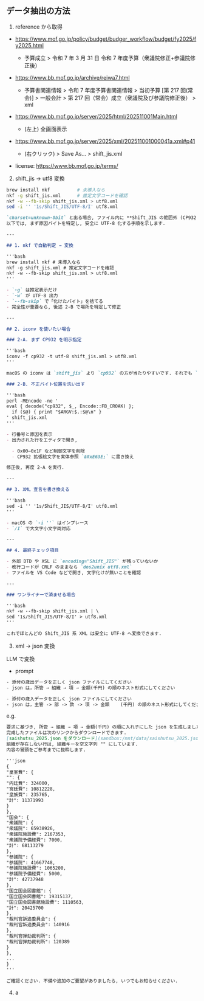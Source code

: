 ## データ抽出の方法

1. reference から取得

- https://www.mof.go.jp/policy/budget/budger_workflow/budget/fy2025/fy2025.html
  - 予算成立 > 令和 7 年 3 月 31 日 令和 7 年度予算（衆議院修正+参議院修正後）
- https://www.bb.mof.go.jp/archive/reiwa7.html

  - 予算書関連情報 > 令和 7 年度予算書関連情報 > 当初予算 [第 217 回(常会)] > 一般会計 > 第 217 回（常会）成立（衆議院及び参議院修正後） > xml

- https://www.bb.mof.go.jp/server/2025/html/202511001Main.html

  - (左上) 全画面表示

- https://www.bb.mof.go.jp/server/2025/xml/202511001000041a.xml#p41

  - (右クリック) > Save As... > shift_jis.xml

- license: https://www.bb.mof.go.jp/terms/

2. shift_jis -> utf8 変換

```bash
brew install nkf          # 未導入なら
nkf -g shift_jis.xml      # 推定文字コードを確認
nkf -w --fb-skip shift_jis.xml > utf8.xml
sed -i '' '1s/Shift_JIS/UTF-8/I' utf8.xml
```

```md
`charset=unknown-8bit` と出る場合, ファイル内に **Shift_JIS の範囲外 (CP932 専用絵文字や制御コードなど)** が混じっている可能性が高いです.
以下では, まず原因バイトを特定し, 安全に UTF-8 化する手順を示します.

---

## 1. nkf で自動判定 → 変換

'''bash
brew install nkf # 未導入なら
nkf -g shift_jis.xml # 推定文字コードを確認
nkf -w --fb-skip shift_jis.xml > utf8.xml
'''

- `-g` は推定表示だけ
- `-w` が UTF-8 出力
- `--fb-skip` で「化けたバイト」を捨てる
- 完全性が重要なら, 後述 2-B で場所を特定して修正

---

## 2. iconv を使いたい場合

### 2-A. まず CP932 を明示指定

'''bash
iconv -f cp932 -t utf-8 shift_jis.xml > utf8.xml
'''

macOS の iconv は `shift_jis` より `cp932` の方が当たりやすいです. それでも `Illegal byte sequence` なら 2-B へ.

### 2-B. 不正バイト位置を洗い出す

'''bash
perl -MEncode -ne '
eval { decode("cp932", $_, Encode::FB_CROAK) };
  if ($@) { print "$ARGV:$.:$@\n" }
' shift_jis.xml
'''

- 行番号と原因を表示
- 出力された行をエディタで開き,

  - 0x00–0x1F など制御文字を削除
  - CP932 拡張絵文字を実体参照 `&#xE63E;` に書き換え

修正後, 再度 2-A を実行.

---

## 3. XML 宣言を書き換える

'''bash
sed -i '' '1s/Shift_JIS/UTF-8/I' utf8.xml
'''

- macOS の `-i ''` はインプレース
- `/I` で大文字小文字両対応

---

## 4. 最終チェック項目

- 外部 DTD や XSL に `encoding="Shift_JIS"` が残っていないか
- 改行コードが CRLF のままなら `dos2unix utf8.xml`
- ファイルを VS Code などで開き, 文字化けが無いことを確認

---

### ワンライナーで済ませる場合

'''bash
nkf -w --fb-skip shift_jis.xml | \
sed '1s/Shift_JIS/UTF-8/I' > utf8.xml
'''

これでほとんどの Shift_JIS 系 XML は安全に UTF-8 へ変換できます.
```

3. xml -> json 変換

LLM で変換

- prompt

```txt
- 添付の歳出データを正しく json ファイルにしてください
- json は，所管 → 組織 → 項 → 金額(千円) の順のネスト形式にしてください
```

```txt
- 添付の歳入データを正しく json ファイルにしてください
- json は，主管	-> 部 -> 款 -> 項 -> 金額	(千円) の順のネスト形式にしてください
```
e.g.
```md
要求に基づき, 所管 → 組織 → 項 → 金額(千円) の順に入れ子にした json を生成しました.
完成したファイルは次のリンクからダウンロードできます.
[saishutsu_2025.json をダウンロード](sandbox:/mnt/data/saishutsu_2025.json)
組織が存在しない行は, 組織キーを空文字列 "" にしています.
内容の冒頭をご参考までに抜粋します.

'''json
{
"皇室費": {
"": {
"内廷費": 324000,
"宮廷費": 10812228,
"皇族費": 235765,
"計": 11371993
}
},
"国会": {
"衆議院": {
"衆議院": 65938926,
"衆議院施設費": 2167353,
"衆議院予備経費": 7000,
"計": 68113279
},
"参議院": {
"参議院": 41667748,
"参議院施設費": 1065200,
"参議院予備経費": 5000,
"計": 42737948
},
"国立国会図書館": {
"国立国会図書館": 19315137,
"国立国会図書館施設費": 1110563,
"計": 20425700
},
"裁判官訴追委員会": {
"裁判官訴追委員会": 140916
},
"裁判官弾劾裁判所": {
"裁判官弾劾裁判所": 120389
}
},
...
}
'''

ご確認ください. 不備や追加のご要望がありましたら, いつでもお知らせください.
```

4. a

